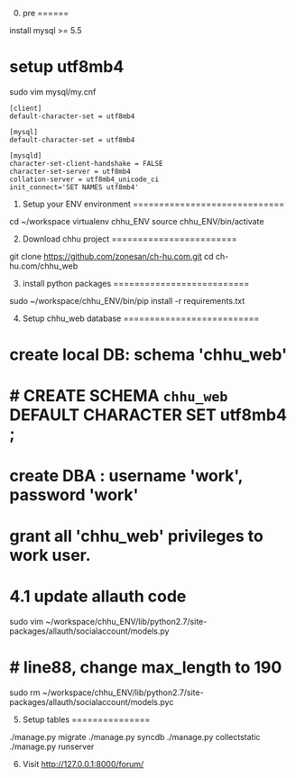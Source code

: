 0. pre
======

install mysql >= 5.5

# setup utf8mb4
sudo vim mysql/my.cnf

    [client]
    default-character-set = utf8mb4

    [mysql]
    default-character-set = utf8mb4

    [mysqld]
    character-set-client-handshake = FALSE
    character-set-server = utf8mb4
    collation-server = utf8mb4_unicode_ci
    init_connect='SET NAMES utf8mb4'


1. Setup your ENV environment
=============================

cd ~/workspace
virtualenv chhu_ENV
source chhu_ENV/bin/activate

2. Download chhu project
========================

git clone https://github.com/zonesan/ch-hu.com.git
cd ch-hu.com/chhu_web

3. install python packages
==========================

sudo ~/workspace/chhu_ENV/bin/pip install -r requirements.txt


4. Setup chhu_web database
==========================

# create local DB: schema 'chhu_web'
# # CREATE SCHEMA `chhu_web` DEFAULT CHARACTER SET utf8mb4 ;
# create DBA : username 'work', password 'work'
# grant all 'chhu_web' privileges to work user.

4.1 update allauth code
=======================

sudo vim ~/workspace/chhu_ENV/lib/python2.7/site-packages/allauth/socialaccount/models.py
# # line88, change max_length to 190
sudo rm ~/workspace/chhu_ENV/lib/python2.7/site-packages/allauth/socialaccount/models.pyc

5. Setup tables
===============

./manage.py migrate
./manage.py syncdb
./manage.py collectstatic
./manage.py runserver

6. Visit
http://127.0.0.1:8000/forum/
